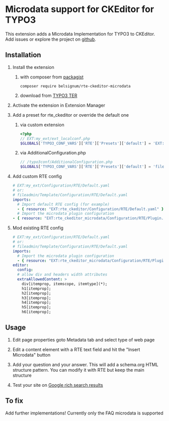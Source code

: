 # Microdata support for CKEditor for TYPO3

This extension adds a Microdata Implementation for TYPO3 to CKEditor.\
Add issues or explore the project on [github](https://github.com/belsignum/rte_ckeditor_microdata.git).

## Installation

1. Install the extension

    1. with composer from [packagist](https://packagist.org/packages/belsignum/rte-ckeditor-microdata)
    
        ```shell
        composer require belsignum/rte-ckeditor-microdata
        ```

    2. download from [TYPO3 TER](https://extensions.typo3.org/extension/rte_ckeditor_microdata/)

2. Activate the extension in Extension Manager

3. Add a preset for rte_ckeditor or override the default one

    1. via custom extension

        ```php
        <?php
        // EXT:my_ext/ext_localconf.php
        $GLOBALS['TYPO3_CONF_VARS']['RTE']['Presets']['default'] = 'EXT:my_ext/Configuration/RTE/Default.yaml';
        ```

    2. via AdditionalConfiguration.php

        ```php
        // /typo3conf/AdditionalConfiguration.php
        $GLOBALS['TYPO3_CONF_VARS']['RTE']['Presets']['default'] = 'fileadmin/Template/Configuration/RTE/Default.yaml';
        ```

4. Add custom RTE config

    ```yaml
    # EXT:my_ext/Configuration/RTE/Default.yaml
    # or:
    # fileadmin/Template/Configuration/RTE/Default.yaml
    imports:
      # Import default RTE config (for example)
      - { resource: "EXT:rte_ckeditor/Configuration/RTE/Default.yaml" }
      # Import the microdata plugin configuration
    - { resource: "EXT:rte_ckeditor_microdata/Configuration/RTE/Plugin.yaml" }

5. Mod existing RTE config

    ```yaml
    # EXT:my_ext/Configuration/RTE/Default.yaml
    # or:
    # fileadmin/Template/Configuration/RTE/Default.yaml
    imports:
      # Import the microdata plugin configuration
      - { resource: "EXT:rte_ckeditor_microdata/Configuration/RTE/Plugin.yaml" }
    editor:
      config:
      # allow div and headers width attributes
      extraAllowedContent: >
        div[itemprop, itemscope, itemtype](*);
        h1[itemprop];
        h2[itemprop];
        h3[itemprop];
        h4[itemprop];
        h5[itemprop];
        h6[itemprop];

## Usage

1. Edit page properties goto Metadata tab and select type of web page

2. Edit a content element with a RTE text field and hit the "Insert Microdata" button

3. Add your question and your answer. This will add a schema.org HTML structure pattern. You can modify it with RTE but keep the main structure

4. Test your site on [Google rich search results](https://search.google.com/test/rich-results)
  

## To fix
Add further implementations! Currently only the FAQ microdata is supported
